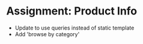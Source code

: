 # Assignment: Product Info

- Update to use queries instead of static template
- Add 'browse by category'

